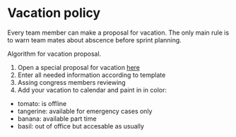 # Vacation policy 

Every team member can make a proposal for vacation. The only main rule is to warn team mates about abscence before sprint planning.

Algorithm for vacation proposal. 

1. Open a special proposal for vacation [here](https://github.com/cybercongress/cyb/issues/new/choose)
2. Enter all needed information according to template
3. Assing congress members reviewing
4. Add your vacation to calendar and paint in in color:

- tomato: is offline
- tangerine: available for emergency cases only
- banana: available part time
- basil: out of office but accesable as usually

